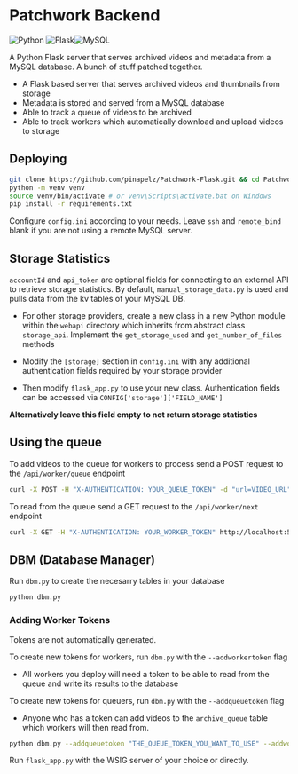 # Patchwork Backend
![Python](https://img.shields.io/badge/python-3670A0?style=for-the-badge&logo=python&logoColor=ffdd54) ![Flask](https://img.shields.io/badge/flask-%23000.svg?style=for-the-badge&logo=flask&logoColor=white)![MySQL](https://img.shields.io/badge/mysql-%2300f.svg?style=for-the-badge&logo=mysql&logoColor=white)

A Python Flask server that serves archived videos and metadata from a MySQL database. A bunch of stuff patched together.
- A Flask based server that serves archived videos and thumbnails from storage
- Metadata is stored and served from a MySQL database
- Able to track a queue of videos to be archived
- Able to track workers which automatically download and upload videos to storage


## Deploying
```bash
git clone https://github.com/pinapelz/Patchwork-Flask.git && cd Patchwork-Flask
python -m venv venv
source venv/bin/activate # or venv\Scripts\activate.bat on Windows
pip install -r requirements.txt
```
Configure `config.ini` according to your needs. Leave `ssh` and `remote_bind` blank if you are not using a remote MySQL server.

## Storage Statistics
`accountId` and `api_token` are optional fields for connecting to an external API to retrieve storage statistics. By default, `manual_storage_data.py` is used and pulls data from the kv tables of your MySQL DB.

- For other storage providers, create a new class in a new Python module within the `webapi` directory which inherits from abstract class `storage_api`. Implement the `get_storage_used` and `get_number_of_files` methods

- Modify the `[storage]` section in  `config.ini` with any additional authentication fields required by your storage provider

- Then modify `flask_app.py` to use your new class. Authentication fields can be accessed via `CONFIG['storage']['FIELD_NAME']`

**Alternatively leave this field empty to not return storage statistics**

## Using the queue
To add videos to the queue for workers to process send a POST request to the `/api/worker/queue` endpoint
```bash
curl -X POST -H "X-AUTHENTICATION: YOUR_QUEUE_TOKEN" -d "url=VIDEO_URL" http://localhost:5000/api/worker/queue
```

To read from the queue send a GET request to the `/api/worker/next` endpoint
```bash
curl -X GET -H "X-AUTHENTICATION: YOUR_WORKER_TOKEN" http://localhost:5000/api/worker/next
```

## DBM (Database Manager)
Run `dbm.py` to create the necesarry tables in your database
```bash
python dbm.py
```
### Adding Worker Tokens
Tokens are not automatically generated. 

To create new tokens for workers, run `dbm.py` with the `--addworkertoken` flag
- All workers you deploy will need a token to be able to read from the queue and write its results to the database

To create new tokens for queuers, run `dbm.py` with the `--addqueuetoken` flag
- Anyone who has a token can add videos to the `archive_queue` table which workers will then read from.

```bash
python dbm.py --addqueuetoken "THE_QUEUE_TOKEN_YOU_WANT_TO_USE" --addworkertoken "THE_WORKER_TOKEN_YOU_WANT_TO_USE"
```

Run `flask_app.py` with the WSIG server of your choice or directly.
